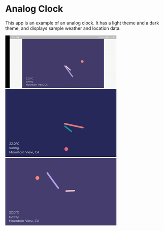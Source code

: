 # Analog Clock

This app is an example of an analog clock.
It has a light theme and a dark theme, and displays sample weather and location data.

<img src='epoch.gif' width='350'>

<img src='epoch_dark.jpg' width='350'>

<img src='epoch_light.jpg' width='350'>
